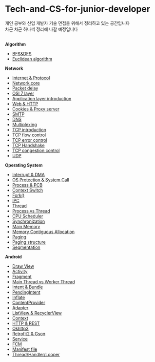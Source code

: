 # Tech-and-CS-for-junior-developer

개인 공부와 신입 개발자 기술 면접을 위해서 정리하고 있는 공간입니다<br>
차근 차근 하나씩 정리해 나갈 예정입니다<br><br>

**Algorithm**
- [BFS&DFS](https://github.com/justbydev/Tech-and-CS-for-junior-developer/blob/main/Algorithm/Algorithm1.md)
- [Euclidean algorithm](https://github.com/justbydev/Tech-and-CS-for-junior-developer/blob/main/Algorithm/Algorithm2.md)

**Network**
- [Internet & Protocol](https://github.com/justbydev/Tech-and-CS-for-junior-developer/blob/main/Network/Network1.md)
- [Network core](https://github.com/justbydev/Tech-and-CS-for-junior-developer/blob/main/Network/Network2.md)
- [Packet delay](https://github.com/justbydev/Tech-and-CS-for-junior-developer/blob/main/Network/Network3.md)
- [OSI 7 layer](https://github.com/justbydev/Tech-and-CS-for-junior-developer/blob/main/Network/Network4.md)
- [Application layer introduction](https://github.com/justbydev/Tech-and-CS-for-junior-developer/blob/main/Network/Network5.md)
- [Web & HTTP](https://github.com/justbydev/Tech-and-CS-for-junior-developer/blob/main/Network/Network6.md)
- [Cookies & Proxy server](https://github.com/justbydev/Tech-and-CS-for-junior-developer/blob/main/Network/Network7.md)
- [SMTP](https://github.com/justbydev/Tech-and-CS-for-junior-developer/blob/main/Network/Network8.md)
- [DNS](https://github.com/justbydev/Tech-and-CS-for-junior-developer/blob/main/Network/Network9.md)
- [Multiplexing](https://github.com/justbydev/Tech-and-CS-for-junior-developer/blob/main/Network/Network10.md)
- [TCP introduction](https://github.com/justbydev/Tech-and-CS-for-junior-developer/blob/main/Network/Network11.md)
- [TCP flow control](https://github.com/justbydev/Tech-and-CS-for-junior-developer/blob/main/Network/Network12.md)
- [TCP error control](https://github.com/justbydev/Tech-and-CS-for-junior-developer/blob/main/Network/Network13.md)
- [TCP Handshake](https://github.com/justbydev/Tech-and-CS-for-junior-developer/blob/main/Network/Network14.md)
- [TCP congestion control](https://github.com/justbydev/Tech-and-CS-for-junior-developer/blob/main/Network/Network15.md)
- [UDP](https://github.com/justbydev/Tech-and-CS-for-junior-developer/blob/main/Network/Network16.md)

**Operating System**
- [Interrupt & DMA](https://github.com/justbydev/Tech-and-CS-for-junior-developer/blob/main/Operating%20System/OS1.md)
- [OS Protection & System Call](https://github.com/justbydev/Tech-and-CS-for-junior-developer/blob/main/Operating%20System/OS2.md)
- [Process & PCB](https://github.com/justbydev/Tech-and-CS-for-junior-developer/blob/main/Operating%20System/OS3.md)
- [Context Switch](https://github.com/justbydev/Tech-and-CS-for-junior-developer/tree/main/Operating%20System/OS4.md)
- [Fork()](https://github.com/justbydev/Tech-and-CS-for-junior-developer/blob/main/Operating%20System/OS5.md)
- [IPC](https://github.com/justbydev/Tech-and-CS-for-junior-developer/blob/main/Operating%20System/OS6.md)
- [Thread](https://github.com/justbydev/Tech-and-CS-for-junior-developer/blob/main/Operating%20System/OS7.md)
- [Process vs Thread](https://github.com/justbydev/Tech-and-CS-for-junior-developer/blob/main/Operating%20System/OS8.md)
- [CPU Scheduler](https://github.com/justbydev/Tech-and-CS-for-junior-developer/blob/main/Operating%20System/OS9.md)
- [Synchronization](https://github.com/justbydev/Tech-and-CS-for-junior-developer/blob/main/Operating%20System/OS10.md)
- [Main Memory](https://github.com/justbydev/Tech-and-CS-for-junior-developer/blob/main/Operating%20System/OS11.md)
- [Memory Contiguous Allocation](https://github.com/justbydev/Tech-and-CS-for-junior-developer/blob/main/Operating%20System/OS12.md)
- [Paging](https://github.com/justbydev/Tech-and-CS-for-junior-developer/blob/main/Operating%20System/OS13.md)
- [Paging structure](https://github.com/justbydev/Tech-and-CS-for-junior-developer/blob/main/Operating%20System/OS14.md)
- [Segmentation](https://github.com/justbydev/Tech-and-CS-for-junior-developer/blob/main/Operating%20System/OS15.md)

**Android**
- [Draw View](https://github.com/justbydev/Tech-and-CS-for-junior-developer/blob/main/Android/Android1.md)
- [Activity](https://github.com/justbydev/Tech-and-CS-for-junior-developer/blob/main/Android/Android2.md)
- [Fragment](https://github.com/justbydev/Tech-and-CS-for-junior-developer/blob/main/Android/Android3.md)
- [Main Thread vs Worker Thread](https://github.com/justbydev/Tech-and-CS-for-junior-developer/blob/main/Android/Android4.md)
- [Intent & Bundle](https://github.com/justbydev/Tech-and-CS-for-junior-developer/blob/main/Android/Android5.md)
- [PendingIntent](https://github.com/justbydev/Tech-and-CS-for-junior-developer/blob/main/Android/Android6.md)
- [Inflate](https://github.com/justbydev/Tech-and-CS-for-junior-developer/blob/main/Android/Android7.md)
- [ContentProvider](https://github.com/justbydev/Tech-and-CS-for-junior-developer/blob/main/Android/Android8.md)
- [Adapter](https://github.com/justbydev/Tech-and-CS-for-junior-developer/blob/main/Android/Android9.md)
- [ListView & RecyclerView](https://github.com/justbydev/Tech-and-CS-for-junior-developer/blob/main/Android/Android10.md)
- [Context](https://github.com/justbydev/Tech-and-CS-for-junior-developer/blob/main/Android/Android11.md)
- [HTTP & REST](https://github.com/justbydev/Tech-and-CS-for-junior-developer/blob/main/Android/Android12.md)
- [Okhttp3](https://github.com/justbydev/Tech-and-CS-for-junior-developer/blob/main/Android/Android13.md)
- [Retrofit2 & Gson](https://github.com/justbydev/Tech-and-CS-for-junior-developer/blob/main/Android/Android14.md)
- [Service](https://github.com/justbydev/Tech-and-CS-for-junior-developer/blob/main/Android/Android15.md)
- [FCM](https://github.com/justbydev/Tech-and-CS-for-junior-developer/blob/main/Android/Android16.md)
- [Manifest file](https://github.com/justbydev/Tech-and-CS-for-junior-developer/blob/main/Android/Android17.md)
- [Thread/Handler/Looper](https://github.com/justbydev/Tech-and-CS-for-junior-developer/blob/main/Android/Android18.md)
